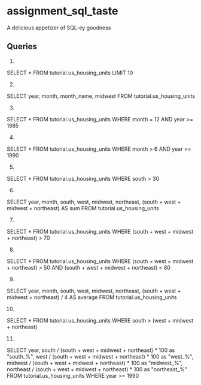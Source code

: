 # assignment_sql_taste
A delicious appetizer of SQL-ey goodness


## Queries

1)
SELECT *
  FROM tutorial.us_housing_units
  LIMIT 10

2)
SELECT year,
      month,
      month_name,
      midwest
FROM tutorial.us_housing_units

3)
SELECT *
FROM tutorial.us_housing_units
WHERE month = 12 AND year >= 1985

4)
SELECT *
FROM tutorial.us_housing_units
WHERE month > 6 AND year >= 1990

5)
SELECT *
FROM tutorial.us_housing_units
WHERE south > 30

6)
SELECT year,
      month,
      south,
      west,
      midwest,
      northeast,
      (south + west + midwest + northeast) AS sum
FROM tutorial.us_housing_units

7)
SELECT *
FROM tutorial.us_housing_units
WHERE (south + west + midwest + northeast) > 70

8)
SELECT *
FROM tutorial.us_housing_units
WHERE (south + west + midwest + northeast) > 50
  AND (south + west + midwest + northeast) < 80

9)
SELECT year,
      month,
      south,
      west,
      midwest,
      northeast,
      (south + west + midwest + northeast) / 4 AS average
FROM tutorial.us_housing_units

10)
SELECT *
FROM tutorial.us_housing_units
WHERE south > (west + midwest + northeast)

11)
SELECT year,
      south / (south + west + midwest + northeast) * 100 as "south_%",
      west / (south + west + midwest + northeast) * 100 as "west_%",
      midwest / (south + west + midwest + northeast) * 100  as "midwest_%",
      northeast / (south + west + midwest + northeast) * 100 as "northeast_%"
  FROM tutorial.us_housing_units
  WHERE year >= 1990
